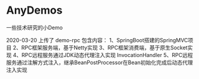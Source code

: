 # AnyDemos
一些技术研究的小Demo
 
 2020-03-20 上传了 demo-rpc 
 包含内容：
 1、SpringBoot搭建的SpringMVC项目
 2、RPC框架服务端，基于Netty实现
 3、RPC框架消费端，基于原生Socket实现
 4、RPC远程服务通过JDK动态代理注入实现 InvocationHandler
 5、RPC远程服务通过注解方式注入，继承BeanPostProcessor在Bean初始化完成后动态代理注入实现
